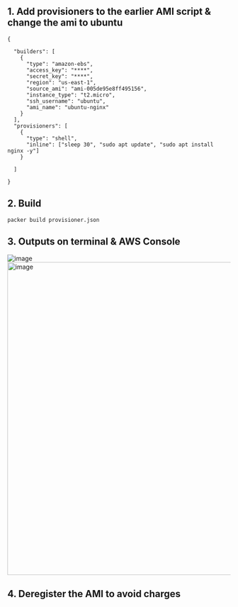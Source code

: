
## 1. Add provisioners to the earlier AMI script & change the ami to ubuntu
```
{

  "builders": [
    {
      "type": "amazon-ebs",
      "access_key": "****",
      "secret_key": "****",
      "region": "us-east-1",
      "source_ami": "ami-005de95e8ff495156",
      "instance_type": "t2.micro",
      "ssh_username": "ubuntu",
      "ami_name": "ubuntu-nginx"
    }
  ],
  "provisioners": [
    {
      "type": "shell",
      "inline": ["sleep 30", "sudo apt update", "sudo apt install nginx -y"]
    }

  ]

}
```
## 2. Build 

```
packer build provisioner.json
```
## 3. Outputs on terminal & AWS Console

![image](https://user-images.githubusercontent.com/49971693/167229506-b91ae526-3e6f-407f-aec2-a722fa3bb205.png)
<img width="706" alt="image" src="https://user-images.githubusercontent.com/49971693/167229524-0845b8da-90c7-43c7-9c6f-685d1f24ae44.png">

## 4. Deregister the AMI to avoid charges
